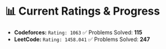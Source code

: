 











































# 📊 Current Ratings & Progress

- **Codeforces:** `Rating: 1063`  ✅ Problems Solved: **115**
- **LeetCode:** `Rating: 1458.041`  ✅ Problems Solved: **247**

